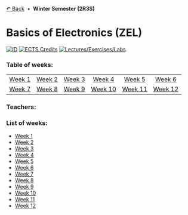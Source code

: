 [&#8630; Back](../) &nbsp;&#8226;&nbsp; **Winter Semester (2R3S)**

# Basics of Electronics (ZEL)

[![ID](https://img.shields.io/static/v1?label=ID&message=5BF127&color=ffb81c&labelColor=002d72&style=flat-square)](#!)
[![ECTS Credits](https://img.shields.io/static/v1?label=ECTS%20Credits&message=5.0&color=ffb81c&labelColor=002d72&style=flat-square)](#!)
[![Lectures/Exercises/Labs](https://img.shields.io/static/v1?label=Lectures/Exercises/Labs&message=2/0/2&color=ffb81c&labelColor=002d72&style=flat-square)](#!)

### Table of weeks:

<table>
  <tbody>
    <tr>
      <td align="center"><a href="./01__Week_1">Week 1</a></td>
      <td align="center"><a href="./02__Week_2">Week 2</a></td>
      <td align="center"><a href="./03__Week_3">Week 3</a></td>
      <td align="center"><a href="./04__Week_4">Week 4</a></td>
      <td align="center"><a href="./05__Week_5">Week 5</a></td>
      <td align="center"><a href="./06__Week_6">Week 6</a></td>
    </tr>
    <tr>
      <td align="center"><a href="./07__Week_7">Week 7</a></td>
      <td align="center"><a href="./08__Week_8">Week 8</a></td>
      <td align="center"><a href="./09__Week_9">Week 9</a></td>
      <td align="center"><a href="./10__Week_10">Week 10</a></td>
      <td align="center"><a href="./11__Week_11">Week 11</a></td>
      <td align="center"><a href="./12__Week_12">Week 12</a></td>
    </tr>
  </tbody>
</table>

### Teachers:

### List of weeks:

- [Week 1](./01__Week_1)
- [Week 2](./02__Week_2)
- [Week 3](./03__Week_3)
- [Week 4](./04__Week_4)
- [Week 5](./05__Week_5)
- [Week 6](./06__Week_6)
- [Week 7](./07__Week_7)
- [Week 8](./08__Week_8)
- [Week 9](./09__Week_9)
- [Week 10](./10__Week_10)
- [Week 11](./11__Week_11)
- [Week 12](./12__Week_12)
